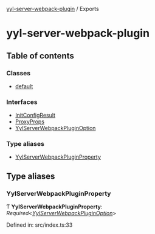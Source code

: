 [yyl-server-webpack-plugin](README.md) / Exports

# yyl-server-webpack-plugin

## Table of contents

### Classes

- [default](classes/default.md)

### Interfaces

- [InitConfigResult](interfaces/initconfigresult.md)
- [ProxyProps](interfaces/proxyprops.md)
- [YylServerWebpackPluginOption](interfaces/yylserverwebpackpluginoption.md)

### Type aliases

- [YylServerWebpackPluginProperty](modules.md#yylserverwebpackpluginproperty)

## Type aliases

### YylServerWebpackPluginProperty

Ƭ **YylServerWebpackPluginProperty**: *Required*<[*YylServerWebpackPluginOption*](interfaces/yylserverwebpackpluginoption.md)\>

Defined in: src/index.ts:33
